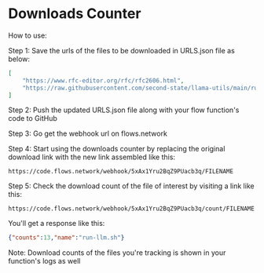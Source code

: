 # Downloads Counter

How to use:

Step 1: Save the urls of the files to be downloaded in URLS.json file as below:
```json
[
    "https://www.rfc-editor.org/rfc/rfc2606.html",
    "https://raw.githubusercontent.com/second-state/llama-utils/main/run-llm.sh"
]
```


Step 2: Push the updated URLS.json file along with your flow function's code to GitHub

Step 3: Go get the webhook url on flows.network

Step 4: Start using the downloads counter by replacing the original download link with the new link assembled like this:
```
https://code.flows.network/webhook/5xAx1Yru2BqZ9PUacb3q/FILENAME
```

Step 5: Check the download count of the file of interest by visiting a link like this:
```
https://code.flows.network/webhook/5xAx1Yru2BqZ9PUacb3q/count/FILENAME
```
You'll get a response like this:
```json
{"counts":13,"name":"run-llm.sh"}
```


Note: Download counts of the files you're tracking is shown in your function's logs as well


